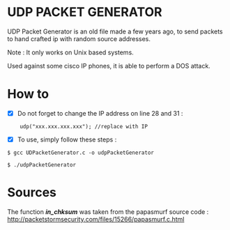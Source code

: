 UDP PACKET GENERATOR 
========
UDP Packet Generator is an old file made a few years ago, to send packets to hand crafted ip with random source addresses. 

Note : It only works on Unix based systems.  

Used against some cisco IP phones, it is able to perform a DOS attack. 


How to
=========

- [x] Do not forget to change the IP address on line  28 and 31 : 

```
	udp("xxx.xxx.xxx.xxx"); //replace with IP
```

- [x] To use, simply follow these steps : 

```
$ gcc UDPacketGenerator.c -o udpPacketGenerator

```

```
$ ./udpPacketGenerator

```



Sources 
=========
The function ***in_chksum***  was taken from the papasmurf source code : http://packetstormsecurity.com/files/15266/papasmurf.c.html